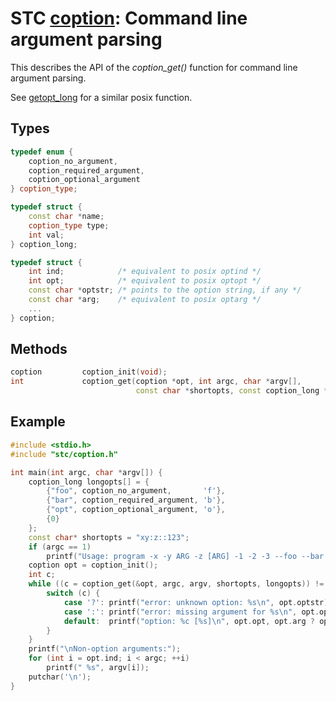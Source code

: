 # STC [coption](../include/stc/coption.h): Command line argument parsing

This describes the API of the *coption_get()* function for command line argument parsing.

See [getopt_long](https://www.freebsd.org/cgi/man.cgi?getopt_long(3)) for a similar posix function.

## Types

```c++
typedef enum {
    coption_no_argument,
    coption_required_argument,
    coption_optional_argument
} coption_type;

typedef struct {
    const char *name;
    coption_type type;
    int val;
} coption_long;

typedef struct {
    int ind;            /* equivalent to posix optind */
    int opt;            /* equivalent to posix optopt */
    const char *optstr; /* points to the option string, if any */
    const char *arg;    /* equivalent to posix optarg */
    ...
} coption;
```

## Methods

```c++
coption         coption_init(void);
int             coption_get(coption *opt, int argc, char *argv[],
                            const char *shortopts, const coption_long *longopts);
```

## Example

```c++
#include <stdio.h>
#include "stc/coption.h"

int main(int argc, char *argv[]) {
    coption_long longopts[] = {
        {"foo", coption_no_argument,       'f'},
        {"bar", coption_required_argument, 'b'},
        {"opt", coption_optional_argument, 'o'},
        {0}
    };
    const char* shortopts = "xy:z::123";
    if (argc == 1)
        printf("Usage: program -x -y ARG -z [ARG] -1 -2 -3 --foo --bar ARG --opt [ARG] [ARGUMENTS]\n", argv[0]);
    coption opt = coption_init();
    int c;
    while ((c = coption_get(&opt, argc, argv, shortopts, longopts)) != -1) {
        switch (c) {
            case '?': printf("error: unknown option: %s\n", opt.optstr); break;
            case ':': printf("error: missing argument for %s\n", opt.optstr); break;
            default:  printf("option: %c [%s]\n", opt.opt, opt.arg ? opt.arg : ""); break;
        }
    }
    printf("\nNon-option arguments:");
    for (int i = opt.ind; i < argc; ++i)
        printf(" %s", argv[i]);
    putchar('\n');
}
```
